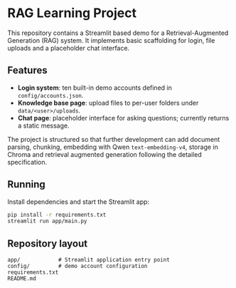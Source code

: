 # RAG Learning Project

This repository contains a Streamlit based demo for a Retrieval-Augmented Generation (RAG) system. It implements
basic scaffolding for login, file uploads and a placeholder chat interface.

## Features
- **Login system**: ten built-in demo accounts defined in `config/accounts.json`.
- **Knowledge base page**: upload files to per-user folders under `data/<user>/uploads`.
- **Chat page**: placeholder interface for asking questions; currently returns a static message.

The project is structured so that further development can add document parsing, chunking, embedding with Qwen
`text-embedding-v4`, storage in Chroma and retrieval augmented generation following the detailed specification.

## Running
Install dependencies and start the Streamlit app:

```bash
pip install -r requirements.txt
streamlit run app/main.py
```

## Repository layout
```
app/            # Streamlit application entry point
config/         # demo account configuration
requirements.txt
README.md
```
